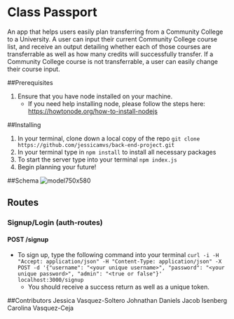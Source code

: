 # Class Passport
An app that helps users easily plan transferring from a Community College to a University. A user can input their current Community College course list, and receive an output detailing whether each of those courses are transferrable as well as how many credits will successfully transfer. If a Community College course is not transferrable, a user can easily change their course input.  

##Prerequisites
1. Ensure that you have node installed on your machine.
    - If you need help installing node, please follow the steps here: https://howtonode.org/how-to-install-nodejs

##Installing
1. In your terminal, clone down a local copy of the repo ```git clone https://github.com/jessicamvs/back-end-project.git```
2. In your terminal type in ```npm install``` to install all necessary packages
3. To start the server type into your terminal ```npm index.js```
3. Begin planning your future!

##Schema
![model750x580](https://cloud.githubusercontent.com/assets/13214336/22278630/de5f056e-e279-11e6-9818-1877aba883f4.png)

## Routes
### Signup/Login (auth-routes)
#### POST /signup
  - To sign up, type the following command into your terminal ```curl -i -H "Accept: application/json" -H "Content-Type: application/json" -X POST -d '{"username": "<your unique username>", "password": "<your unique password>", "admin": "<true or false"}' localhost:3000/signup```
    - You should receive a success return as well as a unique token.


##Contributors
    Jessica Vasquez-Soltero
    Johnathan Daniels
    Jacob Isenberg
    Carolina Vasquez-Ceja
